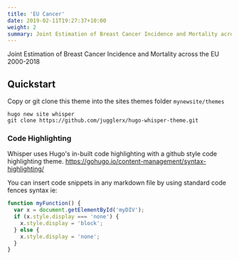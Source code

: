 ```yaml
---
title: 'EU Cancer'
date: 2019-02-11T19:27:37+10:00
weight: 2
summary: Joint Estimation of Breast Cancer Incidence and Mortality across the EU 2000-2018
---
```


Joint Estimation of Breast Cancer Incidence and Mortality across the EU 2000-2018

<!--more-->

## Quickstart

Copy or git clone this theme into the sites themes folder `mynewsite/themes`

```
hugo new site whisper
git clone https://github.com/jugglerx/hugo-whisper-theme.git
```

### Code Highlighting

Whisper uses Hugo's in-built code highlighting with a github style code highlighting theme. https://gohugo.io/content-management/syntax-highlighting/

You can insert code snippets in any markdown file by using standard code fences syntax ie:

```js
function myFunction() {
  var x = document.getElementById('myDIV');
  if (x.style.display === 'none') {
    x.style.display = 'block';
  } else {
    x.style.display = 'none';
  }
}
```
